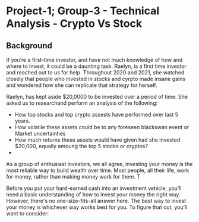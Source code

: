 # Project-1; Group-3 - Technical Analysis - Crypto Vs Stock

## Background

If you’re a first-time investor, and have not much knowledge of how and where to invest, it could be a daunting task.  Raelyn, is a first time investor and reached out to us for help.
Throughout 2020 and 2021, she watched closely that people who invested in stocks and cyrpto made insane gains and wondered how she can replicate that strategy for herself.

Raelyn, has kept aside $20,0000 to be invested over a period of time.  She asked us to researchand perform an analysis of the following:
* How top stocks and top crypto assests have performed over last 5 years.
* How volatile these assets could be to any foreseen blackswan event or Market uncertainties
* How much returns these assets would have given had she invested $20,000, equally amoung the top 5 stocks or cryptos?
*  

As a group of enthusiast investors, we all agree, investing your money is the most reliable way to build wealth over time. Most people, all their life, work for money, rather than making money work for them. T


Before you put your hard-earned cash into an investment vehicle, you’ll need a basic understanding of how to invest your money the right way. However, there's no one-size-fits-all answer here. The best way to invest your money is whichever way works best for you. To figure that out, you’ll want to consider: